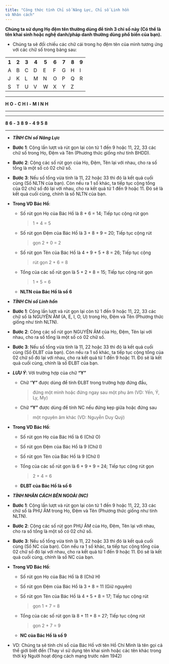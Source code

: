 ```yaml
---
title: "Công thức tính Chỉ số Năng Lực, Chỉ số Linh hồn
và Nhân cách"
---
```


**Chúng ta sử dụng Họ đệm tên thường dùng để tính 3 chỉ số này (Có thể là tên khai sinh hoặc nghệ danh/pháp danh thường dùng phổ biến của bạn).**

-   Chúng ta sẽ đối chiếu các chữ cái trong họ đệm tên của mình tương
    ứng với các chữ số trong bảng sau:

<table style="width: 100%">
    <tr>
        <th>1</th>
        <th>2</th>
        <th>3</th>
        <th>4</th>
        <th>5</th>
        <th>6</th>
        <th>7</th>
        <th>8</th>
        <th>9</th>
    </tr>
    <tr>
        <td>A</td>
        <td>B</td>
        <td>C</td>
        <td>D</td>
        <td>E</td>
        <td>F</td>
        <td>G</td>
        <td>H</td>
        <td>I</td>
    </tr>
    <tr>
        <td>J</td>
        <td>K</td>
        <td>L</td>
        <td>M</td>
        <td>N</td>
        <td>O</td>
        <td>P</td>
        <td>Q</td>
        <td>R</td>
    </tr>
    <tr>
        <td>S</td>
        <td>T</td>
        <td>U</td>
        <td>V</td>
        <td>W</td>
        <td>X</td>
        <td>Y</td>
        <td>Z</td>
        <td></td>
    </tr>
</table>

  ------- ------- ------- ------- ------- ------- ------- ------- ------- ------- -------
  **H**   **O**   **-**   **C**   **H**   **I**   **-**   **M**   **I**   **N**   **H**
  ------- ------- ------- ------- ------- ------- ------- ------- ------- ------- -------

  ------- ------- ------- ------- ------- ------- ------- ------- ------- ------- -------
  **8**   **6**   **-**   **3**   **8**   **9**   **-**   **4**   **9**   **5**   **8**
  ------- ------- ------- ------- ------- ------- ------- ------- ------- ------- -------

-   ***TÍNH Chỉ số Năng Lực***

-   **Bước 1**: Cộng lần lượt và rút gọn lại còn từ 1 đến 9 hoặc 11, 22,
    33 các chữ số trong Họ, Đệm và Tên (Phương thức giống như tính
    BHDD).

-   **Bước 2**: Cộng các số rút gọn của Họ, Đệm, Tên lại với nhau, cho
    ra số tổng là một số có 02 chữ số.

-   **Bước 3**: Nếu số tổng vừa tính là 11, 22 hoặc 33 thì đó là kết quả
    cuối cùng (Số NLTN của bạn). Còn nếu ra 1 số khác, ta tiếp tục cộng
    tổng của 02 chữ số đó lại với nhau, cho ra kết quả từ 1 đến 9
    hoặc 11. Đó sẽ là kết quả cuối cùng, chính là số NLTN của bạn.

-   **Trong VD Bác Hồ**:

    -   Số rút gọn Họ của Bác Hồ là 8 + 6 = 14; Tiếp tục cộng rút gọn
        > 1 + 4 = 5

    -   Số rút gọn Đệm của Bác Hồ là 3 + 8 + 9 = 20; Tiếp tục cộng rút
        > gọn 2 + 0 = 2

    -   Số rút gọn Tên của Bác Hồ là 4 + 9 + 5 + 8 = 26; Tiếp tục cộng
        > rút gọn 2 + 6 = 8

    -   Tổng của các số rút gọn là 5 + 2 + 8 = 15; Tiếp tục cộng rút gọn
        > 1 + 5 = 6

    -   **NLTN của Bác Hồ là số 6**

-   ***TÍNH Chỉ số Linh hồn***

-   **Bước 1**: Cộng lần lượt và rút gọn lại còn từ 1 đến 9 hoặc 11, 22,
    33 các chữ số là NGUYÊN ÂM (A, E, I, O, U) trong Họ, Đệm và Tên
    (Phương thức giống như tính NLTN).

-   **Bước 2**: Cộng các số rút gọn NGUYÊN ÂM của Họ, Đệm, Tên lại với
    nhau, cho ra số tổng là một số có 02 chữ số.

-   **Bước 3**: Nếu số tổng vừa tính là 11, 22 hoặc 33 thì đó là kết quả
    cuối cùng (Số ĐLBT của bạn). Còn nếu ra 1 số khác, ta tiếp tục cộng
    tổng của 02 chữ số đó lại với nhau, cho ra kết quả từ 1 đến 9
    hoặc 11. Đó sẽ là kết quả cuối cùng, chính là số ĐLBT của bạn.

-   ***LƯU Ý***: Với trường hợp của chữ **“Y”**

    -   Chữ “**Y”** được dùng để tính ĐLBT trong trường hợp đứng đầu,
        > đứng một mình hoặc đứng ngay sau một phụ âm (VD: Yến, Ý, Ly,
        > My)

    -   Chữ **“Y”** được dùng để tính NC nếu đứng kẹp giữa hoặc đứng sau
        > một nguyên âm khác (VD: Nguyễn Duy Quý)

-   **Trong VD Bác Hồ**:

    -   Số rút gọn Họ của Bác Hồ là 6 (Chữ O)

    -   Số rút gọn Đệm của Bác Hồ là 9 (Chữ I)

    -   Số rút gọn Tên của Bác Hồ là 9 (Chữ I)

    -   Tổng của các số rút gọn là 6 + 9 + 9 = 24; Tiếp tục cộng rút gọn
        > 2 + 4 = 6

    -   **ĐLBT của Bác Hồ là số 6**

-   ***TÍNH NHÂN CÁCH BÊN NGOÀI (NC)***

-   **Bước 1**: Cộng lần lượt và rút gọn lại còn từ 1 đến 9 hoặc 11, 22,
    33 các chữ số là PHỤ ÂM trong Họ, Đệm và Tên (Phương thức giống như
    tính NLTN).

-   **Bước 2**: Cộng các số rút gọn PHỤ ÂM của Họ, Đệm, Tên lại với
    nhau, cho ra số tổng là một số có 02 chữ số.

-   **Bước 3**: Nếu số tổng vừa tính là 11, 22 hoặc 33 thì đó là kết quả
    cuối cùng (Số NC của bạn). Còn nếu ra 1 số khác, ta tiếp tục cộng
    tổng của 02 chữ số đó lại với nhau, cho ra kết quả từ 1 đến 9
    hoặc 11. Đó sẽ là kết quả cuối cùng, chính là số NC của bạn.

-   **Trong VD Bác Hồ**:

    -   Số rút gọn Họ của Bác Hồ là 8 (Chữ H)

    -   Số rút gọn Đệm của Bác Hồ là 3 + 8 = 11 (Giữ nguyên)

    -   Số rút gọn Tên của Bác Hồ là 4 + 5 + 8 = 17; Tiếp tục cộng rút
        > gọn 1 + 7 = 8

    -   Tổng của các số rút gọn là 8 + 11 + 8 = 27; Tiếp tục cộng rút
        > gọn 2 + 7 = 9

    -   **NC của Bác Hồ là số 9**

-   VD: Chúng ta sẽ tính chỉ số của Bác Hồ với tên Hồ Chí Minh là tên
    gọi cả thế giới biết đến (Thay vì sử dụng tên khai sinh hoặc các tên
    khác trong thời kỳ Người hoạt động cách mạng trước năm 1942)


